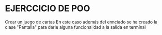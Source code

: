 # EJERCCICIO DE POO
Crear un juego de cartas
En este caso además del ennciado se ha creado la clase "Pantalla" para darle alguna funcionalidad a la salida en terminal

